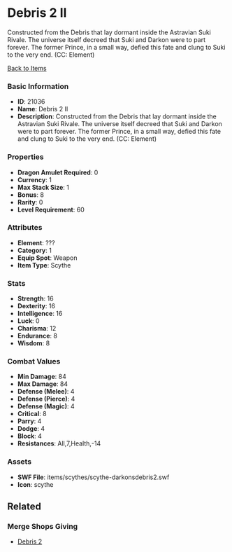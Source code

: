 # Debris 2 II

Constructed from the Debris that lay dormant inside the Astravian Suki Rivale. The universe itself decreed that Suki and Darkon were to part forever. The former Prince, in a small way, defied this fate and clung to Suki to the very end. (CC: Element)

[Back to Items](../items.md)

### Basic Information

- **ID**: 21036
- **Name**: Debris 2 II
- **Description**: Constructed from the Debris that lay dormant inside the Astravian Suki Rivale. The universe itself decreed that Suki and Darkon were to part forever. The former Prince, in a small way, defied this fate and clung to Suki to the very end. (CC: Element)

### Properties

- **Dragon Amulet Required**: 0
- **Currency**: 1
- **Max Stack Size**: 1
- **Bonus**: 8
- **Rarity**: 0
- **Level Requirement**: 60

### Attributes

- **Element**: ???
- **Category**: 1
- **Equip Spot**: Weapon
- **Item Type**: Scythe

### Stats

- **Strength**: 16
- **Dexterity**: 16
- **Intelligence**: 16
- **Luck**: 0
- **Charisma**: 12
- **Endurance**: 8
- **Wisdom**: 8

### Combat Values

- **Min Damage**: 84
- **Max Damage**: 84
- **Defense (Melee)**: 4
- **Defense (Pierce)**: 4
- **Defense (Magic)**: 4
- **Critical**: 8
- **Parry**: 4
- **Dodge**: 4
- **Block**: 4
- **Resistances**: All,7,Health,-14

### Assets

- **SWF File**: items/scythes/scythe-darkonsdebris2.swf
- **Icon**: scythe

## Related

### Merge Shops Giving

- [Debris 2](../merge-shops/371-debris-2.md)

